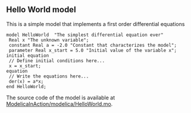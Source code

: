 ## Hello World model

This is a simple model that implements a first order
differential equations

```
model HelloWorld  "The simplest differential equation ever"
 Real x "The unknown variable";
 constant Real a = -2.0 "Constant that characterizes the model";
 parameter Real x_start = 5.0 "Initial value of the variable x";
initial equation
 // Define initial conditions here...
 x = x_start;
equation
 // Write the equations here...
 der(x) = a*x;
end HelloWorld;
```

The source code of the model is available at
[ModelicaInAction/modelica/HelloWorld.mo](https://github.com/mbonvini/ModelicaInAction/blob/master/modelica/HelloWorld.mo).